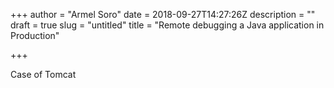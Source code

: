 +++
author = "Armel Soro"
date = 2018-09-27T14:27:26Z
description = ""
draft = true
slug = "untitled"
title = "Remote debugging a Java application in Production"

+++


Case of Tomcat

